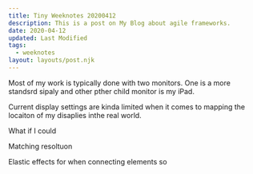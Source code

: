```yaml
---
title: Tiny Weeknotes 20200412
description: This is a post on My Blog about agile frameworks.
date: 2020-04-12
updated: Last Modified
tags:
  - weeknotes
layout: layouts/post.njk
---
```


Most of my work is typically done with two monitors. One is a more standsrd sipaly and other pther child monitor is my iPad.

Current display settings are kinda limited when it comes to mapping the locaiton of my disaplies inthe real world.

What if I could

Matching resoltuon

Elastic effects for when connecting elements so
